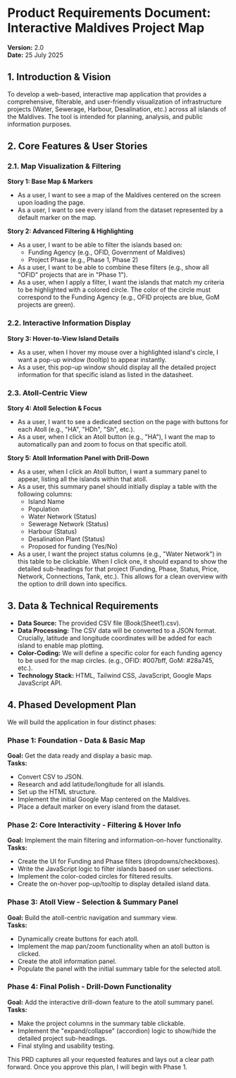 # Product Requirements Document: Interactive Maldives Project Map

**Version:** 2.0  
**Date:** 25 July 2025

## 1. Introduction & Vision
To develop a web-based, interactive map application that provides a comprehensive, filterable, and user-friendly visualization of infrastructure projects (Water, Sewerage, Harbour, Desalination, etc.) across all islands of the Maldives. The tool is intended for planning, analysis, and public information purposes.

## 2. Core Features & User Stories

### 2.1. Map Visualization & Filtering
**Story 1: Base Map & Markers**  
- As a user, I want to see a map of the Maldives centered on the screen upon loading the page.  
- As a user, I want to see every island from the dataset represented by a default marker on the map.

**Story 2: Advanced Filtering & Highlighting**  
- As a user, I want to be able to filter the islands based on:  
  - Funding Agency (e.g., OFID, Government of Maldives)  
  - Project Phase (e.g., Phase 1, Phase 2)  
- As a user, I want to be able to combine these filters (e.g., show all "OFID" projects that are in "Phase 1").  
- As a user, when I apply a filter, I want the islands that match my criteria to be highlighted with a colored circle. The color of the circle must correspond to the Funding Agency (e.g., OFID projects are blue, GoM projects are green).

### 2.2. Interactive Information Display
**Story 3: Hover-to-View Island Details**  
- As a user, when I hover my mouse over a highlighted island's circle, I want a pop-up window (tooltip) to appear instantly.  
- As a user, this pop-up window should display all the detailed project information for that specific island as listed in the datasheet.

### 2.3. Atoll-Centric View
**Story 4: Atoll Selection & Focus**  
- As a user, I want to see a dedicated section on the page with buttons for each Atoll (e.g., "HA", "HDh", "Sh", etc.).  
- As a user, when I click an Atoll button (e.g., "HA"), I want the map to automatically pan and zoom to focus on that specific atoll.

**Story 5: Atoll Information Panel with Drill-Down**  
- As a user, when I click an Atoll button, I want a summary panel to appear, listing all the islands within that atoll.  
- As a user, this summary panel should initially display a table with the following columns:  
  - Island Name  
  - Population  
  - Water Network (Status)  
  - Sewerage Network (Status)  
  - Harbour (Status)  
  - Desalination Plant (Status)  
  - Proposed for funding (Yes/No)  
- As a user, I want the project status columns (e.g., "Water Network") in this table to be clickable. When I click one, it should expand to show the detailed sub-headings for that project (Funding, Phase, Status, Price, Network, Connections, Tank, etc.). This allows for a clean overview with the option to drill down into specifics.

## 3. Data & Technical Requirements
- **Data Source:** The provided CSV file (Book(Sheet1).csv).  
- **Data Processing:** The CSV data will be converted to a JSON format. Crucially, latitude and longitude coordinates will be added for each island to enable map plotting.  
- **Color-Coding:** We will define a specific color for each funding agency to be used for the map circles. (e.g., OFID: #007bff, GoM: #28a745, etc.).  
- **Technology Stack:** HTML, Tailwind CSS, JavaScript, Google Maps JavaScript API.

## 4. Phased Development Plan
We will build the application in four distinct phases:

### Phase 1: Foundation - Data & Basic Map
**Goal:** Get the data ready and display a basic map.  
**Tasks:**  
- Convert CSV to JSON.  
- Research and add latitude/longitude for all islands.  
- Set up the HTML structure.  
- Implement the initial Google Map centered on the Maldives.  
- Place a default marker on every island from the dataset.

### Phase 2: Core Interactivity - Filtering & Hover Info
**Goal:** Implement the main filtering and information-on-hover functionality.  
**Tasks:**  
- Create the UI for Funding and Phase filters (dropdowns/checkboxes).  
- Write the JavaScript logic to filter islands based on user selections.  
- Implement the color-coded circles for filtered results.  
- Create the on-hover pop-up/tooltip to display detailed island data.

### Phase 3: Atoll View - Selection & Summary Panel
**Goal:** Build the atoll-centric navigation and summary view.  
**Tasks:**  
- Dynamically create buttons for each atoll.  
- Implement the map pan/zoom functionality when an atoll button is clicked.  
- Create the atoll information panel.  
- Populate the panel with the initial summary table for the selected atoll.

### Phase 4: Final Polish - Drill-Down Functionality
**Goal:** Add the interactive drill-down feature to the atoll summary panel.  
**Tasks:**  
- Make the project columns in the summary table clickable.  
- Implement the "expand/collapse" (accordion) logic to show/hide the detailed project sub-headings.  
- Final styling and usability testing.

This PRD captures all your requested features and lays out a clear path forward. Once you approve this plan, I will begin with Phase 1.